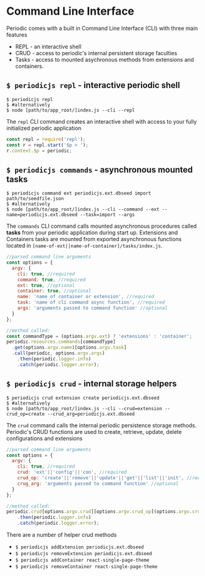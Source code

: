 # Command Line Interface

Periodic comes with a built in Command Line Interface (CLI) with three main features
* REPL - an interactive shell
* CRUD - access to periodic's internal persistent storage faculties
* Tasks - access to mounted asychronous methods from extensions and containers.

## `$ periodicjs repl` - interactive periodic shell

```console
$ periodicjs repl
$ #alternatively 
$ node [path/to/app_root/]index.js --cli --repl 
```

The `repl` CLI command creates an interactive shell with access to your fully initialized periodic application

```javascript
const repl = require('repl');
const r = repl.start('$p > ');
r.context.$p = periodic;
```

## `$ periodicjs commands` - asynchronous mounted tasks

```console
$ periodicjs command ext periodicjs.ext.dbseed import path/to/seedfile.json
$ #alternatively 
$ node [path/to/app_root/]index.js --cli --command --ext --name=periodicjs.ext.dbseed --task=import --args 
```

The `commands` CLI command calls mounted asynchronous procedures called **tasks** from your periodic application during start up. Extensions and Containers tasks are mounted from exported asynchronous functions located in `[name-of-ext||name-of-container]/tasks/index.js`.

```javascript
//parsed command line arguments 
const options = {
  argv: {
    cli: true, //required
    command: true, //required
    ext: true, //optional
    container: true, //optional
    name: 'name of container or extension', //required
    task: 'name of cli command async function', //required
    args: 'arguments passed to command function' //optional
  }
};

//method called:
const commandType = (options.argv.ext) ? 'extensions' : 'container';
periodic.resources.commands[commandType]
  .get(options.argv.name)[options.argv.task]
  .call(periodic, options.argv.args)
    .then(periodic.logger.info)
    .catch(periodic.logger.error);
```

## `$ periodicjs crud` - internal storage helpers

```console
$ periodicjs crud extension create periodicjs.ext.dbseed
$ #alternatively 
$ node [path/to/app_root/]index.js --cli --crud=extension --crud_op=create --crud_arg=periodicjs.ext.dbseed 
```

The `crud` command calls the internal periodic persistence storage methods. Periodic's CRUD functions are used to create, retrieve, update, delete configurations and extensions

```javascript
//parsed command line arguments 
const options = {
  argv: {
    cli: true, //required
    crud: 'ext'||'config'||'con', //required
    crud_op: 'create'||'remove'||'update'||'get'||'list'||'init', //required
    crug_arg: 'arguments passed to command function' //optional
  }
};

//method called:
periodic.crud[options.argv.crud][options.argv.crud_op](options.argv.crud_arg)
    .then(periodic.logger.info)
    .catch(periodic.logger.error);
```

There are a number of helper crud methods

* `$ periodicjs addExtension periodicjs.ext.dbseed`
* `$ periodicjs removeExtension periodicjs.ext.dbseed`
* `$ periodicjs addContainer react-single-page-theme`
* `$ periodicjs removeContainer react-single-page-theme`

